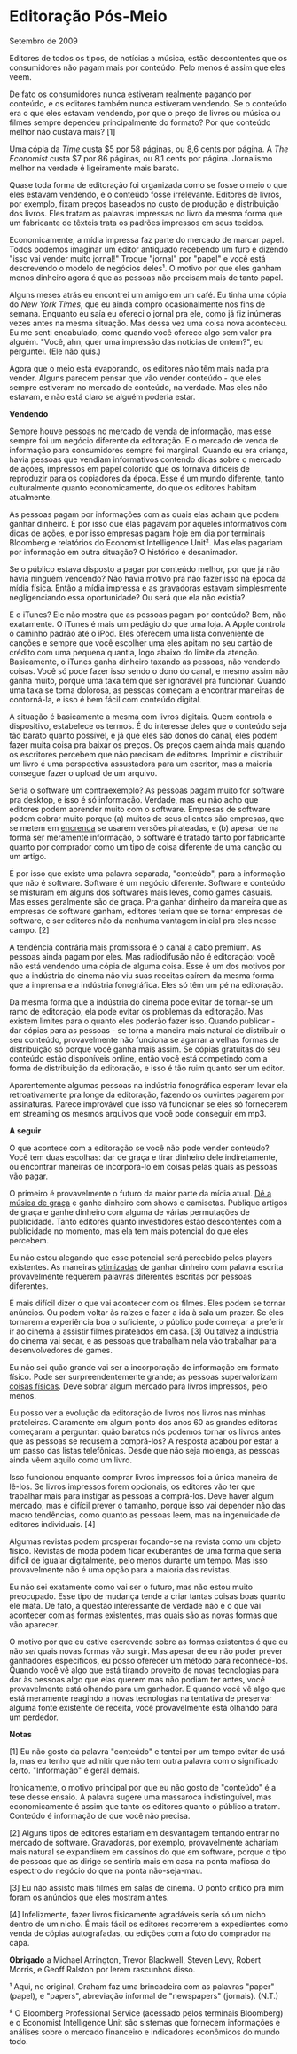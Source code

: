 ---
---
# Editoração Pós-Meio

Setembro de 2009

Editores de todos os tipos, de notícias a música, estão descontentes que os consumidores não pagam mais por conteúdo. Pelo menos é assim que eles veem.

De fato os consumidores nunca estiveram realmente pagando por conteúdo, e os editores também nunca estiveram vendendo. Se o conteúdo era o que eles estavam vendendo, por que o preço de livros ou música ou filmes sempre dependeu principalmente do formato? Por que conteúdo melhor não custava mais? [1]

Uma cópia da *Time* custa $5 por 58 páginas, ou 8,6 cents por página. A *The Economist* custa $7 por 86 páginas, ou 8,1 cents por página. Jornalismo melhor na verdade é ligeiramente mais barato.

Quase toda forma de editoração foi organizada como se fosse o meio o que eles estavam vendendo, e o conteúdo fosse irrelevante. Editores de livros, por exemplo, fixam preços baseados no custo de produção e distribuição dos livros. Eles tratam as palavras impressas no livro da mesma forma que um fabricante de têxteis trata os padrões impressos em seus tecidos.

Economicamente, a mídia impressa faz parte do mercado de marcar papel. Todos podemos imaginar um editor antiquado recebendo um furo e dizendo "isso vai vender muito jornal!" Troque "jornal" por "papel" e você está  descrevendo o modelo de negócios deles¹. O motivo por que eles ganham menos dinheiro agora é que as pessoas não precisam mais de tanto papel.

Alguns meses atrás eu encontrei um amigo em um café. Eu tinha uma cópia do *New York Times*, que eu ainda compro ocasionalmente nos fins de semana. Enquanto eu saía eu ofereci o jornal pra ele, como já fiz inúmeras vezes antes na mesma situação. Mas dessa vez uma coisa nova aconteceu. Eu me senti encabulado, como quando você oferece algo sem valor pra alguém. "Você, ahn, quer uma impressão das notícias de ontem?", eu perguntei. (Ele não quis.)

Agora que o meio está evaporando, os editores não têm mais nada pra vender. Alguns parecem pensar que vão vender conteúdo - que eles sempre estiveram no mercado de conteúdo, na verdade. Mas eles não estavam, e não está claro se alguém poderia estar.

**Vendendo**

Sempre houve pessoas no mercado de venda de informação, mas esse sempre foi um negócio diferente da editoração. E o mercado de venda de informação para consumidores sempre foi marginal. Quando eu era criança, havia pessoas que vendiam informativos contendo dicas sobre o mercado de ações, impressos em papel colorido que os tornava difíceis de reproduzir para os copiadores da época. Esse é um mundo diferente, tanto culturalmente quanto economicamente, do que os editores habitam atualmente.

As pessoas pagam por informações com as quais elas acham que podem ganhar dinheiro. É por isso que elas pagavam por aqueles informativos com dicas de ações, e por isso empresas pagam hoje em dia por terminais Bloomberg e relatórios do Economist Intelligence Unit². Mas elas pagariam por informação em outra situação? O histórico é desanimador.

Se o público estava disposto a pagar por conteúdo melhor, por que já não havia ninguém vendendo? Não havia motivo pra não fazer isso na época da mídia física. Então a mídia impressa e as gravadoras estavam simplesmente negligenciando essa oportunidade? Ou será que ela não existia?

E o iTunes? Ele não mostra que as pessoas pagam por conteúdo? Bem, não exatamente. O iTunes é mais um pedágio do que uma loja. A Apple controla o caminho padrão até o iPod. Eles oferecem uma lista conveniente de canções e sempre que você escolher uma eles apitam no seu cartão de crédito com uma pequena quantia, logo abaixo do limite da atenção. Basicamente, o iTunes ganha dinheiro taxando as pessoas, não vendendo coisas. Você só pode fazer isso sendo o dono do canal, e mesmo assim não ganha muito, porque uma taxa tem que ser ignorável pra funcionar. Quando uma taxa se torna dolorosa, as pessoas começam a encontrar maneiras de contorná-la, e isso é bem fácil com conteúdo digital.

A situação é basicamente a mesma com livros digitais. Quem controla o dispositivo, estabelece os termos. É do interesse deles que o conteúdo seja tão barato quanto possível, e já que eles são donos do canal, eles podem fazer muita coisa pra baixar os preços. Os preços caem ainda mais quando os escritores percebem que não precisam de editores. Imprimir e distribuir um livro é uma perspectiva assustadora para um escritor, mas a maioria consegue fazer o upload de um arquivo.

Seria o software um contraexemplo? As pessoas pagam muito for software pra desktop, e isso é só informação. Verdade, mas eu não acho que editores podem aprender muito com o software. Empresas de software podem cobrar muito porque (a) muitos de seus clientes são empresas, que se metem em [encrenca](http://www.bsa.org/country/News%20and%20Events/News%20Archives/en/2009/en-08312009-mueller.aspx?sc_lang=en) se usarem versões pirateadas, e (b) apesar de na forma ser meramente informação, o software é tratado tanto por fabricante quanto por comprador como um tipo de coisa diferente de uma canção ou um artigo.

É por isso que existe uma palavra separada, "conteúdo", para a informação que não é software. Software é um negócio diferente. Software e conteúdo se misturam em alguns dos softwares mais leves, como games casuais. Mas esses geralmente são de graça. Pra ganhar dinheiro da maneira que as empresas de software ganham, editores teriam que se tornar empresas de software, e ser editores não dá nenhuma vantagem inicial pra eles nesse campo. [2]

A tendência contrária mais promissora é o canal a cabo premium. As pessoas ainda pagam por eles. Mas radiodifusão não é editoração: você não está vendendo uma cópia de alguma coisa. Esse é um dos motivos por que a indústria do cinema não viu suas receitas caírem da mesma forma que a imprensa e a indústria fonográfica. Eles só têm um pé na editoração.

Da mesma forma que a indústria do cinema pode evitar de tornar-se um ramo de editoração, ela pode evitar os problemas da editoração. Mas existem limites para o quanto eles poderão fazer isso. Quando publicar - dar cópias para as pessoas - se torna a maneira mais natural de distribuir o seu conteúdo, provavelmente não funciona se agarrar a velhas formas de distribuição só porque você ganha mais assim. Se cópias gratuitas do seu conteúdo estão disponíveis online, então você está competindo com a forma de distribuição da editoração, e isso é tão ruim quanto ser um editor.

Aparentemente algumas pessoas na indústria fonográfica esperam levar ela retroativamente pra longe da editoração, fazendo os ouvintes pagarem por assinaturas. Parece improvável que isso vá funcionar se eles só fornecerem em streaming os mesmos arquivos que você pode conseguir em mp3.

**A seguir**

O que acontece com a editoração se você não pode vender conteúdo? Você tem duas escolhas: dar de graça e tirar dinheiro dele indiretamente, ou encontrar maneiras de incorporá-lo em coisas pelas quais as pessoas vão pagar.

O primeiro é provavelmente o futuro da maior parte da mídia atual. [Dê a música de graça](http://thesixtyone.com/) e ganhe dinheiro com shows e camisetas. Publique artigos de graça e ganhe dinheiro com alguma de várias permutações de publicidade. Tanto editores quanto investidores estão descontentes com a publicidade no momento, mas ela tem mais potencial do que eles percebem.

Eu não estou alegando que esse potencial será percebido pelos players existentes. As maneiras [otimizadas](http://ycombinator.com/rfs1.html) de ganhar dinheiro com palavra escrita provavelmente requerem palavras diferentes escritas por pessoas diferentes.

É mais difícil dizer o que vai acontecer com os filmes. Eles podem se tornar anúncios. Ou podem voltar às raízes e fazer a ida à sala um prazer. Se eles tornarem a experiência boa o suficiente, o público pode começar a preferir ir ao cinema a assistir filmes pirateados em casa. [3] Ou talvez a indústria do cinema vai secar, e as pessoas que trabalham nela vão trabalhar para desenvolvedores de games.

Eu não sei quão grande vai ser a incorporação de informação em formato físico. Pode ser surpreendentemente grande; as pessoas supervalorizam [coisas físicas](http://www.paulgraham.com/stuff.html). Deve sobrar algum mercado para livros impressos, pelo menos.

Eu posso ver a evolução da editoração de livros nos livros nas minhas prateleiras. Claramente em algum ponto dos anos 60 as grandes editoras começaram a perguntar: quão baratos nós podemos tornar os livros antes que as pessoas se recusem a comprá-los? A resposta acabou por estar a um passo das listas telefônicas. Desde que não seja molenga, as pessoas ainda vêem aquilo como um livro.

Isso funcionou enquanto comprar livros impressos foi a única maneira de lê-los. Se livros impressos forem opcionais, os editores vão ter que trabalhar mais para instigar as pessoas a comprá-los. Deve haver algum mercado, mas é difícil prever o tamanho, porque isso vai depender não das macro tendências, como quanto as pessoas leem, mas na ingenuidade de editores individuais. [4]

Algumas revistas podem prosperar focando-se na revista como um objeto físico. Revistas de moda podem ficar exuberantes de uma forma que seria difícil de igualar digitalmente, pelo menos durante um tempo. Mas isso provavelmente não é uma opção para a maioria das revistas.

Eu não sei exatamente como vai ser o futuro, mas não estou muito preocupado. Esse tipo de mudança tende a criar tantas coisas boas quanto ele mata. De fato, a questão interessante de verdade não é o que vai acontecer com as formas existentes, mas quais são as novas formas que vão aparecer.

O motivo por que eu estive escrevendo sobre as formas existentes é que eu não *sei* quais novas formas vão surgir. Mas apesar de eu não poder prever ganhadores específicos, eu posso oferecer um método para reconhecê-los. Quando você vê algo que está tirando proveito de novas tecnologias para dar às pessoas algo que elas querem mas não podiam ter antes, você provavelmente está olhando para um ganhador. E quando você vê algo que está meramente reagindo a novas tecnologias na tentativa de preservar alguma fonte existente de receita, você provavelmente está olhando para um perdedor.





**Notas**

[1] Eu não gosto da palavra "conteúdo" e tentei por um tempo evitar de usá-la, mas eu tenho que admitir que não tem outra palavra com o significado certo. "Informação" é geral demais.

Ironicamente, o motivo principal por que eu não gosto de "conteúdo" é a tese desse ensaio. A palavra sugere uma massaroca indistinguível, mas economicamente é assim que tanto os editores quanto o público a tratam. Conteúdo é informação de que você não precisa.

[2] Alguns tipos de editores estariam em desvantagem tentando entrar no mercado de software. Gravadoras, por exemplo, provavelmente achariam mais natural se expandirem em cassinos do que em software, porque o tipo de pessoas que as dirige se sentiria mais em casa na ponta mafiosa do espectro do negócio do que na ponta não-seja-mau.

[3] Eu não assisto mais filmes em salas de cinema. O ponto crítico pra mim foram os anúncios que eles mostram antes.

[4] Infelizmente, fazer livros fisicamente agradáveis seria só um nicho dentro de um nicho. É mais fácil os editores recorrerem a expedientes como venda de cópias autografadas, ou edições com a foto do comprador na capa.

**Obrigado** a Michael Arrington, Trevor Blackwell, Steven Levy, Robert Morris, e Geoff Ralston por lerem rascunhos disso.

¹ Aqui, no original, Graham faz uma brincadeira com as palavras "paper" (papel), e "papers", abreviação informal de "newspapers" (jornais). (N.T.)

² O Bloomberg Professional Service (acessado pelos terminais Bloomberg) e o Economist Intelligence Unit são sistemas que fornecem informações e análises sobre o mercado financeiro e indicadores econômicos do mundo todo.
